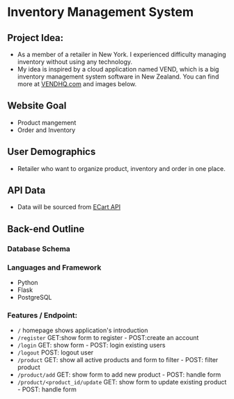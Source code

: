 # Inventory Management System

## Project Idea:
- As a member of a retailer in New York. I experienced difficulty managing inventory without using any technology.
- My idea is inspired by a cloud application named VEND, which is a big inventory management system software in New Zealand. You can find more at [VENDHQ.com](https://www.vendhq.com/) and images below.

## Website Goal
- Product mangement
- Order and Inventory

## User Demographics
- Retailer who want to organize product, inventory and order in one place.

## API Data
- Data will be sourced from [ECart API](https://ecartapi.com/)

## Back-end Outline

### Database Schema

### Languages and Framework
- Python
- Flask
- PostgreSQL

### Features / Endpoint:
- `/` homepage shows application's introduction
- `/register` GET:show form to register - POST:create an account
- `/login` GET: show form - POST: login existing users
- `/logout` POST: logout user
- `/product` GET: show all active products and form to filter - POST: filter product
- `/product/add` GET: show form to add new product - POST: handle form
- `/product/<product_id/update` GET: show form to update existing product - POST: handle form

